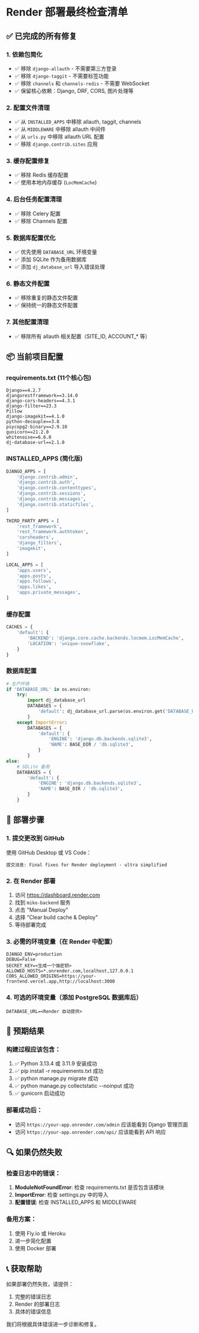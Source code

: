 # Render 部署最终检查清单

## ✅ 已完成的所有修复

### 1. 依赖包简化
- ✅ 移除 `django-allauth` - 不需要第三方登录
- ✅ 移除 `django-taggit` - 不需要标签功能
- ✅ 移除 `channels` 和 `channels-redis` - 不需要 WebSocket
- ✅ 保留核心依赖：Django, DRF, CORS, 图片处理等

### 2. 配置文件清理
- ✅ 从 `INSTALLED_APPS` 中移除 allauth, taggit, channels
- ✅ 从 `MIDDLEWARE` 中移除 allauth 中间件
- ✅ 从 `urls.py` 中移除 allauth URL 配置
- ✅ 移除 `django.contrib.sites` 应用

### 3. 缓存配置修复
- ✅ 移除 Redis 缓存配置
- ✅ 使用本地内存缓存 (`LocMemCache`)

### 4. 后台任务配置清理
- ✅ 移除 Celery 配置
- ✅ 移除 Channels 配置

### 5. 数据库配置优化
- ✅ 优先使用 `DATABASE_URL` 环境变量
- ✅ 添加 SQLite 作为备用数据库
- ✅ 添加 `dj_database_url` 导入错误处理

### 6. 静态文件配置
- ✅ 移除重复的静态文件配置
- ✅ 保持统一的静态文件配置

### 7. 其他配置清理
- ✅ 移除所有 allauth 相关配置（SITE_ID, ACCOUNT_* 等）

## 📦 当前项目配置

### requirements.txt (11个核心包)
```
Django==4.2.7
djangorestframework==3.14.0
django-cors-headers==4.3.1
django-filter==23.3
Pillow
django-imagekit==4.1.0
python-decouple==3.8
psycopg2-binary==2.9.10
gunicorn==21.2.0
whitenoise==6.6.0
dj-database-url==2.1.0
```

### INSTALLED_APPS (简化版)
```python
DJANGO_APPS = [
    'django.contrib.admin',
    'django.contrib.auth',
    'django.contrib.contenttypes',
    'django.contrib.sessions',
    'django.contrib.messages',
    'django.contrib.staticfiles',
]

THIRD_PARTY_APPS = [
    'rest_framework',
    'rest_framework.authtoken',
    'corsheaders',
    'django_filters',
    'imagekit',
]

LOCAL_APPS = [
    'apps.users',
    'apps.posts',
    'apps.follows',
    'apps.likes',
    'apps.private_messages',
]
```

### 缓存配置
```python
CACHES = {
    'default': {
        'BACKEND': 'django.core.cache.backends.locmem.LocMemCache',
        'LOCATION': 'unique-snowflake',
    }
}
```

### 数据库配置
```python
# 生产环境
if 'DATABASE_URL' in os.environ:
    try:
        import dj_database_url
        DATABASES = {
            'default': dj_database_url.parse(os.environ.get('DATABASE_URL'))
        }
    except ImportError:
        DATABASES = {
            'default': {
                'ENGINE': 'django.db.backends.sqlite3',
                'NAME': BASE_DIR / 'db.sqlite3',
            }
        }
else:
    # SQLite 备用
    DATABASES = {
        'default': {
            'ENGINE': 'django.db.backends.sqlite3',
            'NAME': BASE_DIR / 'db.sqlite3',
        }
    }
```

## 🚀 部署步骤

### 1. 提交更改到 GitHub
使用 GitHub Desktop 或 VS Code：
```
提交消息: Final fixes for Render deployment - ultra simplified
```

### 2. 在 Render 部署
1. 访问 https://dashboard.render.com
2. 找到 `miko-backend` 服务
3. 点击 "Manual Deploy"
4. 选择 "Clear build cache & Deploy"
5. 等待部署完成

### 3. 必需的环境变量（在 Render 中配置）
```
DJANGO_ENV=production
DEBUG=False
SECRET_KEY=<生成一个强密钥>
ALLOWED_HOSTS=*.onrender.com,localhost,127.0.0.1
CORS_ALLOWED_ORIGINS=https://your-frontend.vercel.app,http://localhost:3000
```

### 4. 可选的环境变量（添加 PostgreSQL 数据库后）
```
DATABASE_URL=<Render 自动提供>
```

## 🎯 预期结果

### 构建过程应该包含：
1. ✅ Python 3.13.4 或 3.11.9 安装成功
2. ✅ pip install -r requirements.txt 成功
3. ✅ python manage.py migrate 成功
4. ✅ python manage.py collectstatic --noinput 成功
5. ✅ gunicorn 启动成功

### 部署成功后：
- 访问 `https://your-app.onrender.com/admin` 应该能看到 Django 管理页面
- 访问 `https://your-app.onrender.com/api/` 应该能看到 API 响应

## 🔍 如果仍然失败

### 检查日志中的错误：
1. **ModuleNotFoundError**: 检查 requirements.txt 是否包含该模块
2. **ImportError**: 检查 settings.py 中的导入
3. **配置错误**: 检查 INSTALLED_APPS 和 MIDDLEWARE

### 备用方案：
1. 使用 Fly.io 或 Heroku
2. 进一步简化配置
3. 使用 Docker 部署

## 📞 获取帮助

如果部署仍然失败，请提供：
1. 完整的错误日志
2. Render 的部署日志
3. 具体的错误信息

我们将根据具体错误进一步诊断和修复。
